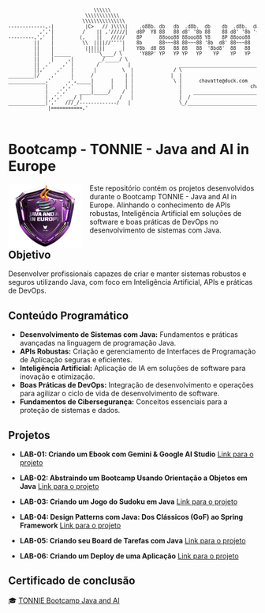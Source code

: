 <pre style="font-size: 0.6rem;">

                              \\\\\\
                           \\\\\\\\\\\\
                          \\\\\\\\\\\\\\\
-------------,-|           |C>   // )\\\\|    .o88b. db   db  .d8b.  db    db  .d8b.  d888888b d888888b d88888b
           ,','|          /    || ,'/////|   d8P  Y8 88   88 d8' '8b 88    88 d8' '8b '~~88~~' '~~88~~' 88'  
---------,','  |         (,    ||   /////    8P      88ooo88 88ooo88 Y8    8P 88ooo88    88       88    88ooooo 
         ||    |          \\  ||||//''''|    8b      88~~~88 88~~~88 '8b  d8' 88~~~88    88       88    88~~~~~ 
         ||    |           |||||||     _|    Y8b  d8 88   88 88   88  '8bd8'  88   88    88       88    88.   
         ||    |______      ''''\____/ \      'Y88P' YP   YP YP   YP    YP    YP   YP    YP       YP    Y88888P
         ||    |     ,|         _/_____/ \
         ||  ,'    ,' |        /          |                 ___________________________________________
         ||,'    ,'   |       |         \  |              / \                                           \ 
_________|/    ,'     |      /           | |             |  |                                            | 
_____________,'      ,',_____|      |    | |              \ |      chavatte@duck.com                     | 
             |     ,','      |      |    | |                |                        chavatte.42web.io   | 
             |   ,','    ____|_____/    /  |                |    ________________________________________|___
             | ,','  __/ |             /   |                |  /                                            /
_____________|','   ///_/-------------/   |                 \_/____________________________________________/ 
              |===========,'                                                                                
			  

</pre>

# **Bootcamp - TONNIE - Java and AI in Europe**

<img align="left" src="./assets/TONNIE_Java_and_AI.png" width="150" height="auto" style="margin-right:15px" />

Este repositório contém os projetos desenvolvidos durante o Bootcamp TONNIE - Java and AI in Europe. Alinhando o conhecimento de APIs robustas, Inteligência Artificial em soluções de software e boas práticas de DevOps no desenvolvimento de sistemas com Java.

## Objetivo

Desenvolver profissionais capazes de criar e manter sistemas robustos e seguros utilizando Java, com foco em Inteligência Artificial, APIs e práticas de DevOps.

## Conteúdo Programático

* **Desenvolvimento de Sistemas com Java:** Fundamentos e práticas avançadas na linguagem de programação Java.
* **APIs Robustas:** Criação e gerenciamento de Interfaces de Programação de Aplicação seguras e eficientes.
* **Inteligência Artificial:** Aplicação de IA em soluções de software para inovação e otimização.
* **Boas Práticas de DevOps:** Integração de desenvolvimento e operações para agilizar o ciclo de vida de desenvolvimento de software.
* **Fundamentos de Cibersegurança:** Conceitos essenciais para a proteção de sistemas e dados.

## **Projetos**

* **LAB-01: Criando um Ebook com Gemini & Google AI Studio** [Link para o projeto](./projects/LAB-01/README.md)

* **LAB-02: Abstraindo um Bootcamp Usando Orientação a Objetos em Java** [Link para o projeto](./projects/LAB-02/README.md)

* **LAB-03: Criando um Jogo do Sudoku em Java** [Link para o projeto](./projects/LAB-03/README.md)

* **LAB-04: Design Patterns com Java: Dos Clássicos (GoF) ao Spring Framework** [Link para o projeto](./projects/LAB-04/hotelReservation/README.md)

* **LAB-05: Criando seu Board de Tarefas com Java** [Link para o projeto](./projects/LAB-05/chavatteboard/README.md)

* **LAB-06: Criando um Deploy de uma Aplicação** [Link para o projeto](./projects/LAB-06/README.md)

## Certificado de conclusão

 🎓 [TONNIE Bootcamp Java and AI](https://www.dio.me/certificate/W2SSAIIY)